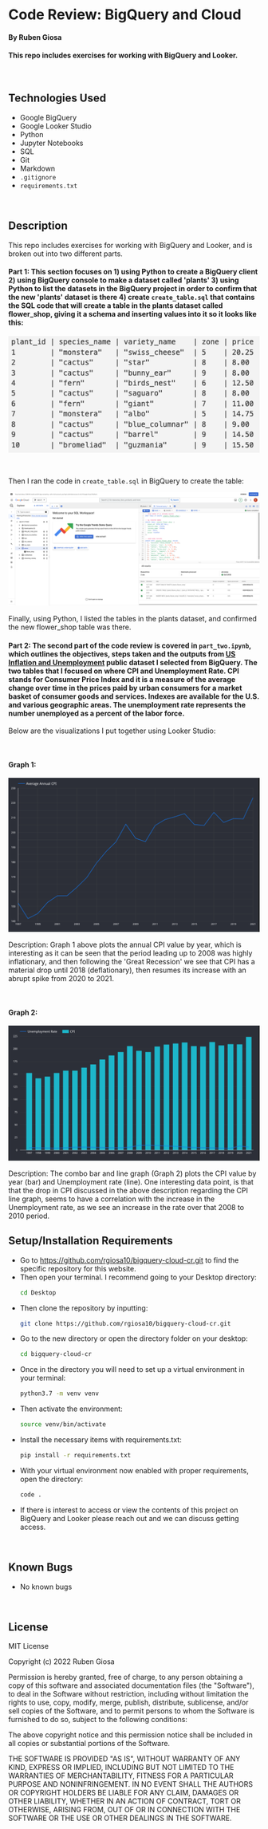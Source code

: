 # Code Review: BigQuery and Cloud

#### By Ruben Giosa

#### This repo includes exercises for working with BigQuery and Looker.

<br>

## Technologies Used

* Google BigQuery
* Google Looker Studio
* Python
* Jupyter Notebooks
* SQL
* Git
* Markdown
* `.gitignore`
* `requirements.txt`

</br>

## Description
This repo includes exercises for working with BigQuery and Looker, and is broken out into two different parts. 

#### Part 1: This section focuses on 1) using Python to create a BigQuery client 2) using BigQuery console to make a dataset called 'plants' 3) using Python to list the datasets in the BigQuery project in order to confirm that the new 'plants' dataset is there 4) create `create_table.sql` that contains the SQL code that will create a table in the plants dataset called flower_shop, giving it a schema and inserting values into it so it looks like this:

![values_sql_table_creation.png](./images/values_sql_table_creation.png)

<br>

Then I ran the code in `create_table.sql` in BigQuery to create the table:

![create_flower_shop_table.png](./images/create_flower_shop_table.png)

Finally, using Python, I listed the tables in the plants dataset, and confirmed the new flower_shop table was there.

#### Part 2: The second part of the code review is covered in `part_two.ipynb`, which outlines the objectives, steps taken and the outputs from [US Inflation and Unemployment](https://console.cloud.google.com/marketplace/product/bls-public-data/cpi-unemployement?project=deb-01-371820) public dataset I selected from BigQuery. The two tables that I focused on where CPI and Unemployment Rate. CPI stands for Consumer Price Index and it is a measure of the average change over time in the prices paid by urban consumers for a market basket of consumer goods and services. Indexes are available for the U.S. and various geographic areas. The unemployment rate represents the number unemployed as a percent of the labor force.

Below are the visualizations I put together using Looker Studio:

<br>

#### Graph 1:
![avg_cpi](/./images/avg_cpi.png)

Description: Graph 1 above plots the annual CPI value by year, which is interesting as it can be seen that the period leading up to 2008 was highly inflationary, and then following the 'Great Recession' we see that CPI has a material drop until 2018 (deflationary), then resumes its increase with an abrupt spike from 2020 to 2021.

<br>

#### Graph 2:
![combo_graph.png](./images/combo_graph.png)

Description: The combo bar and line graph (Graph 2) plots the CPI value by year (bar) and Unemployment rate (line). One interesting data point, is that that the drop in CPI discussed in the above description regarding the CPI line graph, seems to have a correlation with the increase in the Unemployment rate, as we see an increase in the rate over that 2008 to 2010 period.


## Setup/Installation Requirements

* Go to https://github.com/rgiosa10/bigquery-cloud-cr.git to find the specific repository for this website.
* Then open your terminal. I recommend going to your Desktop directory:
    ```bash
    cd Desktop
    ```
* Then clone the repository by inputting: 
  ```bash
  git clone https://github.com/rgiosa10/bigquery-cloud-cr.git
  ```
* Go to the new directory or open the directory folder on your desktop:
  ```bash
  cd bigquery-cloud-cr
  ```
* Once in the directory you will need to set up a virtual environment in your terminal:
  ```bash
  python3.7 -m venv venv
  ```
* Then activate the environment:
  ```bash
  source venv/bin/activate
  ```
* Install the necessary items with requirements.txt:
  ```bash
  pip install -r requirements.txt
  ```
* With your virtual environment now enabled with proper requirements, open the directory:
  ```bash
  code .
  ```
* If there is interest to access or view the contents of this project on BigQuery and Looker please reach out and we can discuss getting access.

</br>

## Known Bugs

* No known bugs

<br>

## License

MIT License

Copyright (c) 2022 Ruben Giosa

Permission is hereby granted, free of charge, to any person obtaining a copy of this software and associated documentation files (the "Software"), to deal in the Software without restriction, including without limitation the rights to use, copy, modify, merge, publish, distribute, sublicense, and/or sell copies of the Software, and to permit persons to whom the Software is furnished to do so, subject to the following conditions:

The above copyright notice and this permission notice shall be included in all copies or substantial portions of the Software.

THE SOFTWARE IS PROVIDED "AS IS", WITHOUT WARRANTY OF ANY KIND, EXPRESS OR IMPLIED, INCLUDING BUT NOT LIMITED TO THE WARRANTIES OF MERCHANTABILITY, FITNESS FOR A PARTICULAR PURPOSE AND NONINFRINGEMENT. IN NO EVENT SHALL THE AUTHORS OR COPYRIGHT HOLDERS BE LIABLE FOR ANY CLAIM, DAMAGES OR OTHER LIABILITY, WHETHER IN AN ACTION OF CONTRACT, TORT OR OTHERWISE, ARISING FROM, OUT OF OR IN CONNECTION WITH THE SOFTWARE OR THE USE OR OTHER DEALINGS IN THE SOFTWARE.

</br>